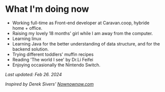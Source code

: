 # What I'm doing now
- Working full-time as Front-end developer at Caravan.coop, hybride home + office.
- Raising my lovely 18 months' girl while I am away from the computer.
- Learning linux
- Learning Java for the better understanding of data structure, and for the backend solution.
- Trying different toddlers' muffin recipes
- Reading 'The world I see' by Dr.Li Feifei
- Enjoying occasionally the Nintendo Switch.

*Last updated: Feb 26. 2024*

*Inspired by Derek Sivers' [Nownownow.com](https://nownownow.com/about)*